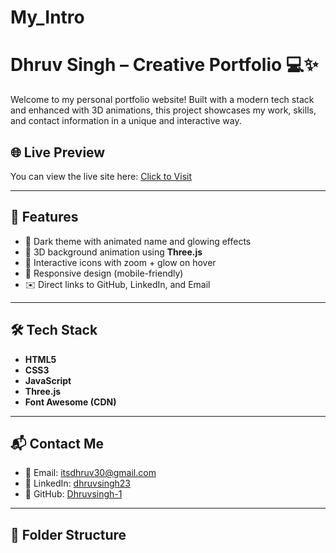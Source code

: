 # My_Intro
# Dhruv Singh – Creative Portfolio 💻✨

Welcome to my personal portfolio website! Built with a modern tech stack and enhanced with 3D animations, this project showcases my work, skills, and contact information in a unique and interactive way.

## 🌐 Live Preview
You can view the live site here: [Click to Visit](https://dhruvsingh-1.github.io/My_Intro/)

---

## 🚀 Features

- 🎨 Dark theme with animated name and glowing effects
- 🧠 3D background animation using **Three.js**
- 🔗 Interactive icons with zoom + glow on hover
- 📱 Responsive design (mobile-friendly)
- ✉️ Direct links to GitHub, LinkedIn, and Email

---

## 🛠️ Tech Stack

- **HTML5**
- **CSS3**
- **JavaScript**
- **Three.js**
- **Font Awesome (CDN)**

---

## 📬 Contact Me

- 📧 Email: [itsdhruv30@gmail.com](mailto:itsdhruv30@gmail.com)
- 🔗 LinkedIn: [dhruvsingh23](https://www.linkedin.com/in/dhruvsingh23/)
- 🐙 GitHub: [Dhruvsingh-1](https://github.com/Dhruvsingh-1)

---

## 📂 Folder Structure

